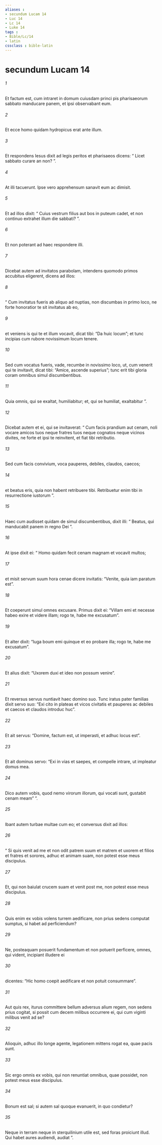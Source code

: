 ```yaml
---
aliases : 
- secundum Lucam 14
- Luc 14
- Lc 14
- Luke 14
tags : 
- Bible/Lc/14
- latin
cssclass : bible-latin
---
```


# secundum Lucam 14

###### 1
Et factum est, cum intraret in domum cuiusdam princi pis pharisaeorum sabbato manducare panem, et ipsi observabant eum. 
###### 2
Et ecce homo quidam hydropicus erat ante illum. 
###### 3
Et respondens Iesus dixit ad legis peritos et pharisaeos dicens: “ Licet sabbato curare an non? ”. 
###### 4
At illi tacuerunt. Ipse vero apprehensum sanavit eum ac dimisit. 
###### 5
Et ad illos dixit: “ Cuius vestrum filius aut bos in puteum cadet, et non continuo extrahet illum die sabbati? ”. 
###### 6
Et non poterant ad haec respondere illi.
###### 7
Dicebat autem ad invitatos parabolam, intendens quomodo primos accubitus eligerent, dicens ad illos: 
###### 8
“ Cum invitatus fueris ab aliquo ad nuptias, non discumbas in primo loco, ne forte honoratior te sit invitatus ab eo, 
###### 9
et veniens is qui te et illum vocavit, dicat tibi: “Da huic locum”; et tunc incipias cum rubore novissimum locum tenere. 
###### 10
Sed cum vocatus fueris, vade, recumbe in novissimo loco, ut, cum venerit qui te invitavit, dicat tibi: “Amice, ascende superius”; tunc erit tibi gloria coram omnibus simul discumbentibus. 
###### 11
Quia omnis, qui se exaltat, humiliabitur; et, qui se humiliat, exaltabitur ”.
###### 12
Dicebat autem et ei, qui se invitaverat: “ Cum facis prandium aut cenam, noli vocare amicos tuos neque fratres tuos neque cognatos neque vicinos divites, ne forte et ipsi te reinvitent, et fiat tibi retributio. 
###### 13
Sed cum facis convivium, voca pauperes, debiles, claudos, caecos; 
###### 14
et beatus eris, quia non habent retribuere tibi. Retribuetur enim tibi in resurrectione iustorum ”.
###### 15
Haec cum audisset quidam de simul discumbentibus, dixit illi: “ Beatus, qui manducabit panem in regno Dei ”. 
###### 16
At ipse dixit ei: “ Homo quidam fecit cenam magnam et vocavit multos; 
###### 17
et misit servum suum hora cenae dicere invitatis: “Venite, quia iam paratum est”. 
###### 18
Et coeperunt simul omnes excusare. Primus dixit ei: “Villam emi et necesse habeo exire et videre illam; rogo te, habe me excusatum”. 
###### 19
Et alter dixit: “Iuga boum emi quinque et eo probare illa; rogo te, habe me excusatum”. 
###### 20
Et alius dixit: “Uxorem duxi et ideo non possum venire”. 
###### 21
Et reversus servus nuntiavit haec domino suo. Tunc iratus pater familias dixit servo suo: “Exi cito in plateas et vicos civitatis et pauperes ac debiles et caecos et claudos introduc huc”. 
###### 22
Et ait servus: “Domine, factum est, ut imperasti, et adhuc locus est”. 
###### 23
Et ait dominus servo: “Exi in vias et saepes, et compelle intrare, ut impleatur domus mea. 
###### 24
Dico autem vobis, quod nemo virorum illorum, qui vocati sunt, gustabit cenam meam” ”.
###### 25
Ibant autem turbae multae cum eo; et conversus dixit ad illos: 
###### 26
“ Si quis venit ad me et non odit patrem suum et matrem et uxorem et filios et fratres et sorores, adhuc et animam suam, non potest esse meus discipulus. 
###### 27
Et, qui non baiulat crucem suam et venit post me, non potest esse meus discipulus.
###### 28
Quis enim ex vobis volens turrem aedificare, non prius sedens computat sumptus, si habet ad perficiendum? 
###### 29
Ne, posteaquam posuerit fundamentum et non potuerit perficere, omnes, qui vident, incipiant illudere ei 
###### 30
dicentes: “Hic homo coepit aedificare et non potuit consummare”. 
###### 31
Aut quis rex, iturus committere bellum adversus alium regem, non sedens prius cogitat, si possit cum decem milibus occurrere ei, qui cum viginti milibus venit ad se? 
###### 32
Alioquin, adhuc illo longe agente, legationem mittens rogat ea, quae pacis sunt. 
###### 33
Sic ergo omnis ex vobis, qui non renuntiat omnibus, quae possidet, non potest meus esse discipulus.
###### 34
Bonum est sal; si autem sal quoque evanuerit, in quo condietur? 
###### 35
Neque in terram neque in sterquilinium utile est, sed foras proiciunt illud. Qui habet aures audiendi, audiat ”.
